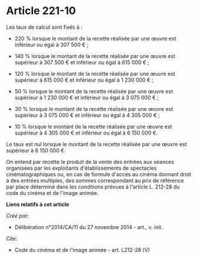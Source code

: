 # Article 221-10

Les taux de calcul sont fixés à :

- 220 % lorsque le montant de la recette réalisée par une œuvre est inférieur ou égal à 307 500 € ;

- 140 % lorsque le montant de la recette réalisée par une œuvre est supérieur à 307 500 € et inférieur ou égal à 615 000 € ;

- 120 % lorsque le montant de la recette réalisée par une œuvre est supérieur à 615 000 € et inférieur ou égal à 1 230 000
€ ;

- 50 % lorsque le montant de la recette réalisée par une œuvre est supérieur à 1 230 000 € et inférieur ou égal à 3 075 000
€ ;

- 30 % lorsque le montant de la recette réalisée par une œuvre est supérieur à 3 075 000 € et inférieur ou égal à 4 305 000
€ ;

- 10 % lorsque le montant de la recette réalisée par une œuvre est supérieur à 4 305 000 € et inférieur ou égal à 6 150 000
€. 

Le taux est nul lorsque le montant de la recette réalisée par une œuvre est supérieur à 6 150 000 €. 

On entend par recette le produit de la vente des entrées aux séances organisées par les exploitants d'établissements de
spectacles cinématographiques ou, en cas de formule d'accès au cinéma donnant droit à des entrées multiples, des sommes
correspondant au prix de référence par place déterminé dans les conditions prévues à l'article L. 212-28 du code du cinéma et
de l'image animée.

**Liens relatifs à cet article**

_Créé par_:

  - Délibération n°2014/CA/11 du 27 novembre 2014 - art., v. init.

_Cite_:

  - Code du cinéma et de l'image animée - art. L212-28 (V)
